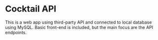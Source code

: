 # Cocktail API

This is a web app using third-party API and connected to local database using MySQL. Basic front-end is included, but the main focus are the API endpoints.
